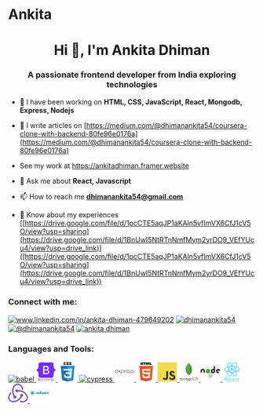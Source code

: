 # Ankita
<h1 align="center">Hi 👋, I'm Ankita Dhiman</h1>
<h3 align="center">A passionate frontend developer from India exploring technologies</h3>

- 🌱 I have been working on **HTML, CSS, JavaScript, React, Mongodb, Express, Nodejs**

- 📝 I write articles on [https://medium.com/@dhimanankita54/coursera-clone-with-backend-80fe96e0176a](https://medium.com/@dhimanankita54/coursera-clone-with-backend-80fe96e0176a)
- See my work at https://ankitadhiman.framer.website

- 💬 Ask me about **React, Javascript**

- 📫 How to reach me **dhimanankita54@gmail.com**

- 📄 Know about my experiences [[https://drive.google.com/file/d/1pcCTE5aqJP1aKAln5vfImVX6CfJ1cV5O/view?usp=sharing](https://drive.google.com/file/d/1BnUwI5NtRTnNmfMym2yrDO9_VEfYUcu4/view?usp=drive_link)]([https://drive.google.com/file/d/1pcCTE5aqJP1aKAln5vfImVX6CfJ1cV5O/view?usp=sharing](https://drive.google.com/file/d/1BnUwI5NtRTnNmfMym2yrDO9_VEfYUcu4/view?usp=drive_link))

<h3 align="left">Connect with me:</h3>
<p align="left">
<a href="https://linkedin.com/in/www.linkedin.com/in/ankita-dhiman-479649202" target="blank"><img align="center" src="https://raw.githubusercontent.com/rahuldkjain/github-profile-readme-generator/master/src/images/icons/Social/linked-in-alt.svg" alt="www.linkedin.com/in/ankita-dhiman-479649202" height="30" width="40" /></a>
<a href="https://instagram.com/dhimanankita54" target="blank"><img align="center" src="https://raw.githubusercontent.com/rahuldkjain/github-profile-readme-generator/master/src/images/icons/Social/instagram.svg" alt="dhimanankita54" height="30" width="40" /></a>
<a href="https://medium.com/@dhimanankita54" target="blank"><img align="center" src="https://raw.githubusercontent.com/rahuldkjain/github-profile-readme-generator/master/src/images/icons/Social/medium.svg" alt="@dhimanankita54" height="30" width="40" /></a>
<a href="https://www.youtube.com/c/ankita dhiman" target="blank"><img align="center" src="https://raw.githubusercontent.com/rahuldkjain/github-profile-readme-generator/master/src/images/icons/Social/youtube.svg" alt="ankita dhiman" height="30" width="40" /></a>
</p>

<h3 align="left">Languages and Tools:</h3>
<p align="left"> <a href="https://babeljs.io/" target="_blank" rel="noreferrer"> <img src="https://www.vectorlogo.zone/logos/babeljs/babeljs-icon.svg" alt="babel" width="40" height="40"/> </a> <a href="https://getbootstrap.com" target="_blank" rel="noreferrer"> <img src="https://raw.githubusercontent.com/devicons/devicon/master/icons/bootstrap/bootstrap-plain-wordmark.svg" alt="bootstrap" width="40" height="40"/> </a> <a href="https://www.w3schools.com/css/" target="_blank" rel="noreferrer"> <img src="https://raw.githubusercontent.com/devicons/devicon/master/icons/css3/css3-original-wordmark.svg" alt="css3" width="40" height="40"/> </a> <a href="https://www.cypress.io" target="_blank" rel="noreferrer"> <img src="https://raw.githubusercontent.com/simple-icons/simple-icons/6e46ec1fc23b60c8fd0d2f2ff46db82e16dbd75f/icons/cypress.svg" alt="cypress" width="40" height="40"/> </a> <a href="https://expressjs.com" target="_blank" rel="noreferrer"> <img src="https://raw.githubusercontent.com/devicons/devicon/master/icons/express/express-original-wordmark.svg" alt="express" width="40" height="40"/> </a> <a href="https://www.w3.org/html/" target="_blank" rel="noreferrer"> <img src="https://raw.githubusercontent.com/devicons/devicon/master/icons/html5/html5-original-wordmark.svg" alt="html5" width="40" height="40"/> </a> <a href="https://developer.mozilla.org/en-US/docs/Web/JavaScript" target="_blank" rel="noreferrer"> <img src="https://raw.githubusercontent.com/devicons/devicon/master/icons/javascript/javascript-original.svg" alt="javascript" width="40" height="40"/> </a> <a href="https://www.mongodb.com/" target="_blank" rel="noreferrer"> <img src="https://raw.githubusercontent.com/devicons/devicon/master/icons/mongodb/mongodb-original-wordmark.svg" alt="mongodb" width="40" height="40"/> </a> <a href="https://nodejs.org" target="_blank" rel="noreferrer"> <img src="https://raw.githubusercontent.com/devicons/devicon/master/icons/nodejs/nodejs-original-wordmark.svg" alt="nodejs" width="40" height="40"/> </a> <a href="https://reactjs.org/" target="_blank" rel="noreferrer"> <img src="https://raw.githubusercontent.com/devicons/devicon/master/icons/react/react-original-wordmark.svg" alt="react" width="40" height="40"/> </a> <a href="https://redux.js.org" target="_blank" rel="noreferrer"> <img src="https://raw.githubusercontent.com/devicons/devicon/master/icons/redux/redux-original.svg" alt="redux" width="40" height="40"/> </a> <a href="https://webpack.js.org" target="_blank" rel="noreferrer"> <img src="https://raw.githubusercontent.com/devicons/devicon/d00d0969292a6569d45b06d3f350f463a0107b0d/icons/webpack/webpack-original-wordmark.svg" alt="webpack" width="40" height="40"/> </a> </p>

